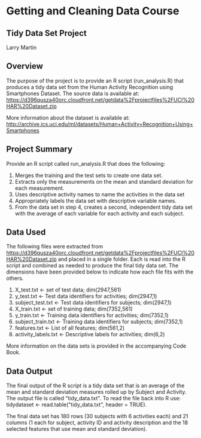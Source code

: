 # Getting and Cleaning Data Course
## Tidy Data Set Project

Larry Martin

## Overview

The purpose of the project is to provide an R script (run_analysis.R) that produces a tidy data set from the Human Activity Recognition using Smartphones Dataset. The source data is available at:
https://d396qusza40orc.cloudfront.net/getdata%2Fprojectfiles%2FUCI%20HAR%20Dataset.zip

More information about the dataset is available at: 
http://archive.ics.uci.edu/ml/datasets/Human+Activity+Recognition+Using+Smartphones

## Project Summary

Provide an R script called run_analysis.R that does the following:
1.	Merges the training and the test sets to create one data set.
2.	Extracts only the measurements on the mean and standard deviation for each measurement.
3.	Uses descriptive activity names to name the activities in the data set
4.	Appropriately labels the data set with descriptive variable names.
5.	From the data set in step 4, creates a second, independent tidy data set with the average of each variable for each activity and each subject.

## Data Used
The following files were extracted from https://d396qusza40orc.cloudfront.net/getdata%2Fprojectfiles%2FUCI%20HAR%20Dataset.zip and placed in a single folder. Each is read into the R script and combined as needed to produce the final tidy data set. The dimensions have been provided below to indicate how each file fits with the others.
 
1. X_test.txt <- set of test data; dim(2947,561)
2. y_test.txt <- Test data identifiers for activities; dim(2947,1)
3. subject_test.txt <- Test data identifiers for subjects; dim(2947,1)
4. X_train.txt <- set of training data; dim(7352,561)
5. y_train.txt <- Training data identifiers for activities; dim(7352,1)
6. subject_train.txt <- Training data identifiers for subjects; dim(7352,1)
7. features.txt <- List of all features; dim(561,2)
8. activity_labels.txt <- Descriptive labels for activities; dim(6,2)

More information on the data sets is provided in the accompanying Code Book.

## Data Output
The final output of the R script is a tidy data set that is an average of the mean and standard deviation measures rolled up by Subject and Activity. The output file is called "tidy_data.txt". To read the file back into R use: tidydataset <- read.table("tidy_data.txt", header = TRUE).

The final data set has 180 rows (30 subjects with 6 activities each) and 21 columns (1 each for subject, activity ID and activity description and the 18 selected features that use mean and standard deviation).
